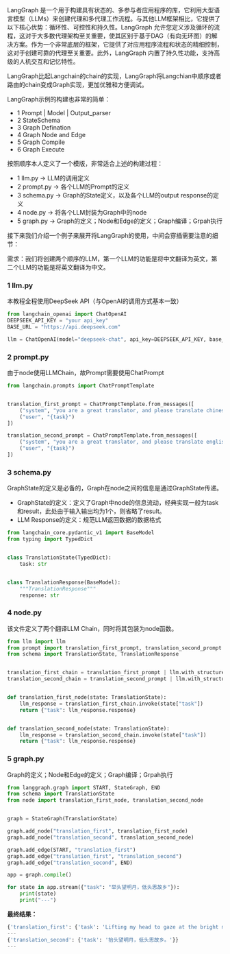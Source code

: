 LangGraph 是一个用于构建具有状态的、多参与者应用程序的库，它利用大型语言模型（LLMs）来创建代理和多代理工作流程。与其他LLM框架相比，它提供了以下核心优势：循环性、可控性和持久性。LangGraph 允许您定义涉及循环的流程，这对于大多数代理架构至关重要，使其区别于基于DAG（有向无环图）的解决方案。作为一个非常底层的框架，它提供了对应用程序流程和状态的精细控制，这对于创建可靠的代理至关重要。此外，LangGraph 内置了持久性功能，支持高级的人机交互和记忆特性。

LangGraph比起Langchain的chain的实现，LangGraph将Langchian中顺序或者路由的chain变成Graph实现，更加优雅和方便调试。

LangGraph示例的构建也非常的简单：

* 1 Prompt | Model | Output_parser
* 2 StateSchema
* 3 Graph Defination
* 4 Graph Node and Edge
* 5 Graph Compile
* 6 Graph Execute

按照顺序本人定义了一个模版，非常适合上述的构建过程：

* 1 llm.py -> LLM的调用定义
* 2 prompt.py -> 各个LLM的Prompt的定义
* 3 schema.py -> Graph的State定义，以及各个LLM的output response的定义
* 4 node.py -> 将各个LLM封装为Graph中的node
* 5 graph.py -> Graph的定义；Node和Edge的定义；Graph编译；Grpah执行

接下来我们介绍一个例子来展开将LangGraph的使用，中间会穿插需要注意的细节：

需求：我们将创建两个顺序的LLM，第一个LLM的功能是将中文翻译为英文，第二个LLM的功能是将英文翻译为中文。

### 1 llm.py

本教程全程使用DeepSeek API（与OpenAI的调用方式基本一致）

```python
from langchain_openai import ChatOpenAI
DEEPSEEK_API_KEY = "your api_key"
BASE_URL = "https://api.deepseek.com"

llm = ChatOpenAI(model="deepseek-chat", api_key=DEEPSEEK_API_KEY, base_url=BASE_URL)

```

### 2 prompt.py

由于node使用LLMChain，故Prompt需要使用ChatPrompt

```python
from langchain.prompts import ChatPromptTemplate


translation_first_prompt = ChatPromptTemplate.from_messages([
    ("system", "you are a great translator, and please translate chinese into english."),
    ("user", "{task}")
])

translation_second_prompt = ChatPromptTemplate.from_messages([
    ("system", "you are a great translator, and please translate english into chinese."),
    ("user", "{task}")
])
```

### 3 schema.py

GraphState的定义是必备的，Graph在node之间的信息是通过GraphState传递。

* GraphState的定义：定义了Graph中node的信息流动，经典实现一般为task和result，此处由于输入输出均为1个，则省略了result。
* LLM Response的定义：规范LLM返回数据的数据格式

```python
from langchain_core.pydantic_v1 import BaseModel
from typing import TypedDict


class TranslationState(TypedDict):
    task: str


class TranslationResponse(BaseModel):
    """TranslationResponse"""
    response: str

```

### 4 node.py

该文件定义了两个翻译LLM Chain，同时将其包装为node函数。

```python
from llm import llm
from prompt import translation_first_prompt, translation_second_prompt
from schema import TranslationState, TranslationResponse


translation_first_chain = translation_first_prompt | llm.with_structured_output(TranslationResponse)
translation_second_chain = translation_second_prompt | llm.with_structured_output(TranslationResponse)


def translation_first_node(state: TranslationState):
    llm_response = translation_first_chain.invoke(state["task"])
    return {"task": llm_response.response}


def translation_second_node(state: TranslationState):
    llm_response = translation_second_chain.invoke(state["task"])
    return {"task": llm_response.response}

```

### 5 graph.py

Graph的定义；Node和Edge的定义；Graph编译；Grpah执行

```python
from langgraph.graph import START, StateGraph, END
from schema import TranslationState
from node import translation_first_node, translation_second_node


graph = StateGraph(TranslationState)

graph.add_node("translation_first", translation_first_node)
graph.add_node("translation_second", translation_second_node)

graph.add_edge(START, "translation_first")
graph.add_edge("translation_first", "translation_second")
graph.add_edge("translation_second", END)

app = graph.compile()

for state in app.stream({"task": "举头望明月，低头思故乡"}):
    print(state)
    print("---")
```

**最终结果：**

```python
{'translation_first': {'task': 'Lifting my head to gaze at the bright moon, lowering it to think of my hometown.'}}
---
{'translation_second': {'task': '抬头望明月，低头思故乡。'}}
---
```

